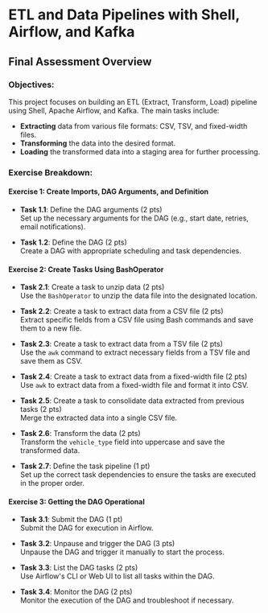 # ETL and Data Pipelines with Shell, Airflow, and Kafka

## Final Assessment Overview

### Objectives:
This project focuses on building an ETL (Extract, Transform, Load) pipeline using Shell, Apache Airflow, and Kafka. The main tasks include:

- **Extracting** data from various file formats: CSV, TSV, and fixed-width files.
- **Transforming** the data into the desired format.
- **Loading** the transformed data into a staging area for further processing.

### Exercise Breakdown:

#### **Exercise 1: Create Imports, DAG Arguments, and Definition**
- **Task 1.1**: Define the DAG arguments (2 pts)  
  Set up the necessary arguments for the DAG (e.g., start date, retries, email notifications).

- **Task 1.2**: Define the DAG (2 pts)  
  Create a DAG with appropriate scheduling and task dependencies.

#### **Exercise 2: Create Tasks Using BashOperator**
- **Task 2.1**: Create a task to unzip data (2 pts)  
  Use the `BashOperator` to unzip the data file into the designated location.

- **Task 2.2**: Create a task to extract data from a CSV file (2 pts)  
  Extract specific fields from a CSV file using Bash commands and save them to a new file.

- **Task 2.3**: Create a task to extract data from a TSV file (2 pts)  
  Use the `awk` command to extract necessary fields from a TSV file and save them as CSV.

- **Task 2.4**: Create a task to extract data from a fixed-width file (2 pts)  
  Use `awk` to extract data from a fixed-width file and format it into CSV.

- **Task 2.5**: Create a task to consolidate data extracted from previous tasks (2 pts)  
  Merge the extracted data into a single CSV file.

- **Task 2.6**: Transform the data (2 pts)  
  Transform the `vehicle_type` field into uppercase and save the transformed data.

- **Task 2.7**: Define the task pipeline (1 pt)  
  Set up the correct task dependencies to ensure the tasks are executed in the proper order.

#### **Exercise 3: Getting the DAG Operational**
- **Task 3.1**: Submit the DAG (1 pt)  
  Submit the DAG for execution in Airflow.

- **Task 3.2**: Unpause and trigger the DAG (3 pts)  
  Unpause the DAG and trigger it manually to start the process.

- **Task 3.3**: List the DAG tasks (2 pts)  
  Use Airflow's CLI or Web UI to list all tasks within the DAG.

- **Task 3.4**: Monitor the DAG (2 pts)  
  Monitor the execution of the DAG and troubleshoot if necessary.


